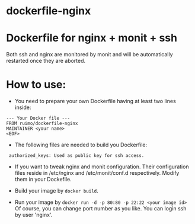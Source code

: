 dockerfile-nginx
================

# Dockerfile for nginx + monit + ssh

Both ssh and nginx are monitored by monit and will be automatically restarted once they are aborted.

# How to use:

* You need to prepare your own Dockerfile having at least two lines inside:
```
--- Your Docker file ---
FROM ruimo/dockerfile-nginx
MAINTAINER <your name>
<EOF>
```

* The following files are needed to build you Dockerfile:
```
 authorized_keys: Used as public key for ssh access.
```

* If you want to tweak nginx and monit configuration.
 Their configuration files reside in /etc/nginx and /etc/monit/conf.d respectively. Modify them in your Dockefile.

* Build your image by ```docker build```.

* Run your image by ```docker run -d -p 80:80 -p 22:22 <your image id>```
 Of course, you can change port number as you like. You can login ssh by user 'nginx'.
